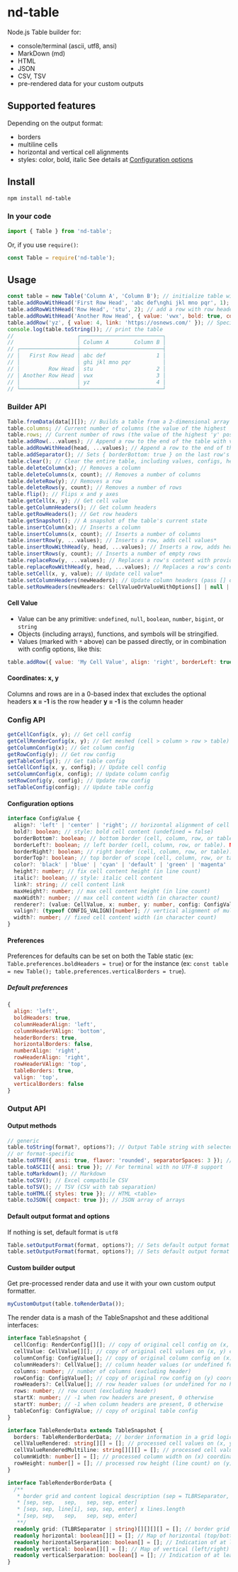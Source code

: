 # nd-table
Node.js Table builder for:
- console/terminal (ascii, utf8, ansi)
- MarkDown (md)
- HTML
- JSON
- CSV, TSV
- pre-rendered data for your custom outputs

## Supported features
Depending on the output format:
- borders
- multiline cells
- horizontal and vertical cell alignments
- styles: color, bold, italic
See details at [Configuration options](#Configuration%20options)

## Install
```bash
npm install nd-table
```

### In your code
```javascript
import { Table } from 'nd-table';
```

Or, if you use `require()`:
```javascript
const Table = require('nd-table');
```

## Usage
```javascript
const table = new Table('Column A', 'Column B'); // initialize table with optional column headers
table.addRowWithHead('First Row Head', 'abc def\nghi jkl mno pqr', 1); // add a row
table.addRowWithHead('Row Head', 'stu', 2); // add a row with row header
table.addRowWithHead('Another Row Head', { value: 'vwx', bold: true, color: 'red' }, 3); // Value is specified with options for "Column A"
table.addRow('yz', { value: 4, link: 'https://osnews.com/' }); // Specifies a link for "Column B". Supported in Markdown and HTML outputs
console.log(table.toString()); // print the table
//                    ┌──────────────────────────┐
//                    │ Column A        Column B │
// ┌──────────────────┼──────────────────────────┤
// │   First Row Head │ abc def                1 │
// │                  │ ghi jkl mno pqr          │
// │         Row Head │ stu                    2 │
// │ Another Row Head │ vwx                    3 │
// │                  │ yz                     4 │
// └──────────────────┴──────────────────────────┘
```

### Builder API
```javascript
Table.fromData(data[][]); // Builds a table from a 2-dimensional array of values
table.columns; // Current number of columns (the value of the highest 'x' position of any cells + 1)
table.rows; // Current number of rows (the value of the highest 'y' position of any cells + 1)
table.addRow(...values); // Append a row to the end of the table with values*
table.addRowWithHead(head, ...values); // Append a row to the end of the table with header and values*
table.addSeparator(); // Sets { borderBottom: true } on the last row's config
table.clear(); // Clear the entire table, including values, configs, headers
table.deleteColumn(x); // Removes a column
table.deleteColumns(x, count); // Removes a number of columns
table.deleteRow(y); // Removes a row
table.deleteRows(y, count); // Removes a number of rows
table.flip(); // Flips x and y axes
table.getCell(x, y); // Get cell value
table.getColumnHeaders(); // Get column headers
table.getRowHeaders(); // Get row headers
table.getSnapshot(); // A snapshot of the table's current state
table.insertColumn(x); // Inserts a column
table.insertColumns(x, count); // Inserts a number of columns
table.insertRow(y, ...values); // Inserts a row, adds cell values*
table.insertRowWithHead(y, head, ...values); // Inserts a row, adds head and cell values*
table.insertRows(y, count); // Inserts a number of empty rows
table.replaceRow(y, ...values); // Replaces a row's content with provided cell values*
table.replaceRowWithHead(y, head, ...values); // Replaces a row's content with provided header and cell values*
table.setCell(x, y, value); // Update cell value*
table.setColumnHeaders(newHeaders); // Update column headers (pass [] or null to delete headers)
table.setRowHeaders(newHeaders: CellValueOrValueWithOptions[] | null | undefined); // Update column headers (pass [] or null to delete headers)
```
#### Cell Value
- Value can be any primitive: `undefined`, `null`, `boolean`, `number`, `bigint`, or `string`
- Objects (including arrays), functions, and symbols will be stringified.
- Values (marked with `*` above) can be passed directly, or in combination with config options, like this:
```javascript
table.addRow({ value: 'My Cell Value', align: 'right', borderLeft: true }, 'Other Cell Value');
```

#### Coordinates: x, y
Columns and rows are in a 0-based index that excludes the optional headers
**x = -1** is the row header
**y = -1** is the column header

### Config API
```javascript
getCellConfig(x, y); // Get cell config
getCellRenderConfig(x, y); // Get meshed (cell > column > row > table) configuration for cell
getColumnConfig(x); // Get column config
getRowConfig(y); // Get row config
getTableConfig(); // Get table config
setCellConfig(x, y, config); // Update cell config
setColumnConfig(x, config); // Update column config
setRowConfig(y, config); // Update row config
setTableConfig(config); // Update table config
```

#### Configuration options
```typescript
interface ConfigValue {
  align?: 'left' | 'center' | 'right'; // horizontal alignment of cell content (undefined = 'left')
  bold?: boolean; // style: bold cell content (undefined = false)
  borderBottom?: boolean; // bottom border (cell, column, row, or table). NOTE: neighbors will overlap
  borderLeft?: boolean; // left border (cell, column, row, or table). NOTE: neighbors will overlap
  borderRight?: boolean; // right border (cell, column, row, or table). NOTE: neighbors will overlap
  borderTop?: boolean; // top border of scope (cell, column, row, or table). NOTE: neighbors will overlap
  color?: 'black' | 'blue' | 'cyan' | 'default' | 'green' | 'magenta' | 'red' | 'white' | 'yellow'; // style: ANSI 8-color
  height?: number; // fix cell content height (in line count)
  italic?: boolean; // style: italic cell content
  link?: string; // cell content link
  maxHeight?: number; // max cell content height (in line count)
  maxWidth?: number; // max cell content width (in character count)
  renderer?: (value: CellValue, x: number, y: number, config: ConfigValue, table: TableSnapshot) => string; // cell renderer function
  valign?: (typeof CONFIG_VALIGN)[number]; // vertical alignment of multiline cell content
  width?: number; // fixed cell content width (in character count)
}
```

#### Preferences
Preferences for defaults can be set on both the Table static (ex: `Table.preferences.boldHeaders = true`) or
for the instance (ex: `const table = new Table(); table.preferences.verticalBorders = true`).

##### Default preferences
```javascript
{
  align: 'left',
  boldHeaders: true,
  columnHeaderAlign: 'left',
  columnHeaderVAlign: 'bottom',
  headerBorders: true,
  horizontalBorders: false,
  numberAlign: 'right',
  rowHeaderAlign: 'right',
  rowHeaderVAlign: 'top',
  tableBorders: true,
  valign: 'top',
  verticalBorders: false
}
```

### Output API

#### Output methods
```javascript
// generic
table.toString(format?, options?); // Output Table string with selected (or default) format and options. Also triggered by String(table)
// or format-specific
table.toUTF8({ ansi: true, flavor: 'rounded', separatorSpaces: 3 }); // For terminal, uses UTF-8 box drowing characters for borders
table.toASCII({ ansi: true }); // For terminal with no UTF-8 support
table.toMarkdown(); // Markdown
table.toCSV(); // Excel compatbile CSV
table.toTSV(); // TSV (CSV with tab separation)
table.toHTML({ styles: true }); // HTML <table>
table.toJSON({ compact: true }); // JSON array of arrays
```

#### Default output format and options
If nothing is set, default format is `utf8`
```javascript
Table.setOutputFormat(format, options?); // Sets default output format and options for all Table instances that don't have their own default
table.setOutputFormat(format, options?); // Sets default output format and options for the Table instance
```

#### Custom builder output
Get pre-processed render data and use it with your own custom output formatter.
```javascript
myCustomOutput(table.toRenderData());
```
The render data is a mash of the TableSnapshot and these additional interfaces:
```typescript
interface TableSnapshot {
  cellConfig: RenderConfig[][]; // copy of original cell config on (x, y) coordinates
  cellValue: CellValue[][]; // copy of original cell values on (x, y) coordinates
  columnConfig: ConfigValue[]; // copy of original column config on (x) coordinate
  columnHeaders?: CellValue[]; // column header values (or undefined for no headers)
  columns: number; // number of columns (excluding header)
  rowConfig: ConfigValue[]; // copy of original row config on (y) coordinate
  rowHeaders?: CellValue[]; // row header values (or undefined for no headers)
  rows: number; // row count (excluding header)
  startX: number; // -1 when row headers are present, 0 otherwise
  startY: number; // -1 when column headers are present, 0 otherwise
  tableConfig: ConfigValue; // copy of original table config
}

interface TableRenderData extends TableSnapshot {
  borders: TableRenderBorderData; // border information in a grid logic
  cellValueRendered: string[][] = []; // processed cell values on (x, y) coordinates
  cellValueRenderedMultiline: string[][][] = []; // processed cell values split into fixed-width lines on (x, y) coordinates
  columnWidth: number[] = []; // processed column width on (x) coordinate
  rowHeight: number[] = []; // processed row height (line count) on (y) coordinate
}

interface TableRenderBorderData {
  /**
   * border grid and content logical description (sep = TLBRSeparator, i.e [TRBL, multiplier])
   * [sep, sep,   sep,   sep, sep, enter]
   * [sep, sep, line[i], sep, sep, enter] x lines.length
   * [sep, sep,   sep,   sep, sep, enter]
   **/
  readonly grid: (TLBRSeparator | string)[][][][] = []; // border grid and content logical description (sep = TLBRSeparator, i.e [TRBL, multiplier])
  readonly horizontal: boolean[][] = []; // Map of horizontal (top/bottom) borders on (x, y) coordinates (+ 1 closing row)
  readonly horizontalSerparation: boolean[] = []; // Indication of at least 1 horizontal border for each y coordinate (+ 1 closing row)
  readonly vertical: boolean[][] = []; // Map of vertical (left/right) borders on (x, y) coordinates (+ 1 closing column)
  readonly verticalSerparation: boolean[] = []; // Indication of at least 1 vertical border for each x coordinate (+ 1 closing column)
}
```
